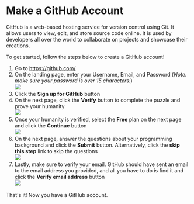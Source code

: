 # Make a GitHub Account
GitHub is a web-based hosting service for version control using Git.  It allows users to view, edit, and store source code online.  It is used by developers all over the world to collaborate on projects and showcase their creations.

To get started, follow the steps below to create a GitHub account!

1. Go to https://github.com/
1. On the landing page, enter your Username, Email, and Password (_Note: make sure your password is over 15 characters!_)  
    ![](https://i.imgur.com/fsN3tnP.png)
1. Click the **Sign up for GitHub** button
1. On the next page, click the **Verify** button to complete the puzzle and prove your humanity  
    ![](https://i.imgur.com/fmrCsAK.png)
1. Once your humanity is verified, select the **Free** plan on the next page and click the **Continue** button  
    ![](https://i.imgur.com/4l6YaXv.png)
1. On the next page, answer the questions about your programming background and click the **Submit** button. Alternatively, click the **skip this step** link to skip the questions  
    ![](https://i.imgur.com/JqukO0h.png)
1. Lastly, make sure to verify your email.  GitHub should have sent an email to the email address you provided, and all you have to do is find it and click the **Verify email address** button  
    ![](https://i.imgur.com/QTqe7gH.png)

That's it! Now you have a GitHub account.